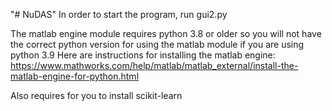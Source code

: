 "# NuDAS" 
In order to start the program, run gui2.py

The matlab engine module requires python 3.8 or older so you
will not have the correct python version for using
the matlab module if you are using python 3.9
Here are instructions for installing the matlab engine:
https://www.mathworks.com/help/matlab/matlab_external/install-the-matlab-engine-for-python.html

Also requires for you to install scikit-learn